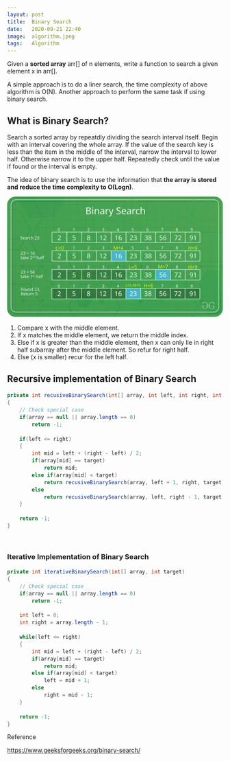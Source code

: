 ```yaml
---
layout: post
title:  Binary Search
date:   2020-09-21 22:40
image:  algorithm.jpeg
tags:   Algorithm
---
```


Given a **sorted array** arr[] of n elements, write a function to search a given element x in arr[].

A simple approach is to do a liner search, the time complexity of above algorithm is O(N). Another approach to perform the same task if using binary search.

## What is Binary Search?

Search a sorted array by repeatdly dividing the search interval itself. Begin with an interval covering the whole array. If the value of the search key is less than the item in the middle of the interval, narrow the interval to lower half. Otherwise narrow it to the upper half. Repeatedly check until the value if found or the interval is empty.

The idea of binary search is to use the information that **the array is stored and reduce the time complexity to O(Logn)**.

![binarysearch](/images/algorithm/binary_search.png)

1. Compare x with the middle element.
2. If x matches the middle element, we return the middle index.
3. Else if x is greater than the middle element, then x can only lie in right half subarray after the middle element. So refur for right half.
4. Else (x is smaller) recur for the left half.

## Recursive implementation of Binary Search

```java
private int recusiveBinarySearch(int[] array, int left, int right, int target)
{
    // Check special case
    if(array == null || array.length == 0)
        return -1;

    if(left <= right)
    {
        int mid = left + (right - left) / 2;
        if(array[mid] == target)
            return mid;
        else if(array[mid] < target)
            return recusiveBinarySearch(array, left + 1, right, target);
        else
            return recusiveBinarySearch(array, left, right - 1, target);
    }

    return -1;
}
```


<!-- Line breaks -->
<br />

### Iterative Implementation of Binary Search

```java
private int iterativeBinarySearch(int[] array, int target)
{
    // Check special case
    if(array == null || array.length == 0)
        return -1;

    int left = 0;
    int right = array.length - 1;

    while(left <= right)
    {
        int mid = left + (right - left) / 2;
        if(array[mid] == target)
            return mid;
        else if(array[mid] < target)
            left = mid + 1;
        else
            right = mid - 1;
    }

    return -1;
}
```

Reference

https://www.geeksforgeeks.org/binary-search/